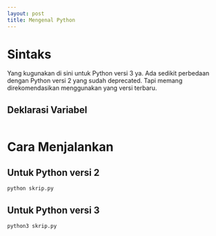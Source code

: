 ```yaml
---
layout: post
title: Mengenal Python
---
```


# Sintaks

Yang kugunakan di sini untuk Python versi 3 ya. Ada sedikit perbedaan dengan Python versi 2 yang sudah deprecated. Tapi memang direkomendasikan menggunakan yang versi terbaru.

## Deklarasi Variabel

```python
```

# Cara Menjalankan

## Untuk Python versi 2

```bash
python skrip.py
```

## Untuk Python versi 3

```bash
python3 skrip.py
```